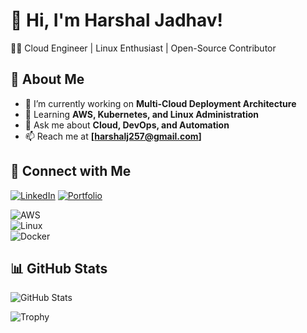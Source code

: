 # 🚀 Hi, I'm Harshal Jadhav!
👨‍💻 Cloud Engineer | Linux Enthusiast | Open-Source Contributor  

## 📌 About Me  
- 🔭 I’m currently working on **Multi-Cloud Deployment Architecture**
- 🌱 Learning **AWS, Kubernetes, and Linux Administration**  
- 💬 Ask me about **Cloud, DevOps, and Automation**  
- 📫 Reach me at **[harshalj257@gmail.com]**   

## 🔗 Connect with Me  
[![LinkedIn](https://img.shields.io/badge/LinkedIn-blue?logo=linkedin)]([https://linkedin.com/in/yourname](https://www.linkedin.com/in/harshal-jadhav-75b8371b0/))  
[![Portfolio](https://img.shields.io/badge/Portfolio-Online-green)](https://portfolio-bucket-0010.s3.ap-south-1.amazonaws.com/Portfolio/index.html)  

![AWS](https://img.shields.io/badge/AWS-orange?logo=amazon-aws)  
![Linux](https://img.shields.io/badge/Linux-blue?logo=linux)  
![Docker](https://img.shields.io/badge/Docker-Containerization-blue?logo=docker)

## 📊 GitHub Stats  
![GitHub Stats](https://github-readme-stats.vercel.app/api?username=harshaljadhav-git&show_icons=true&theme=tokyonight)  

![Trophy](https://github-profile-trophy.vercel.app/?username=harshaljadhav-git&theme=onedark)
